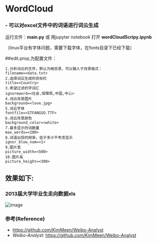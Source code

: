 # WordCloud

### - 可以对excel文件中的词语进行词云生成

运行文件：**main.py** 或 用jupyter notebook 打开 **wordCloudScripy.ipynb**

（linux平台有字体问题，需要下载字体，在fonts目录下已经下载）

##edit.prop,为配置文件：
```
1.分析词云的文件，默认为根目录，可以输入子目录格式：
filename=<data.txt>
2.选择词云生成的目标栏
title=<Country>
3.希望过滤的字词汇
ignoreword=<社会,保障局,中国,中心>
4.词云背景图片
background=<love.jpg>
5.词云字体
fontfile=<STFANGSO.TTF>
6.词云背景颜色
background_color=<white>
7.最多显示的词数量
max_words=<200>
8.词语出现的频率，低于多少不考虑显示
ignor_blow_num=<1>
9.图片宽
picture_width=<500>
10.图片高
picture_height=<300>
```
## 效果如下:
### 2013届大学毕业生走向数据xls
![image](https://raw.githubusercontent.com/425776024/quick_word_cloud/master/show.png)
<br/>

### 参考(Reference)
- https://github.com/KimMeen/Weibo-Analyst
- _Weibo-Analyst_: https://github.com/KimMeen/Weibo-Analyst
